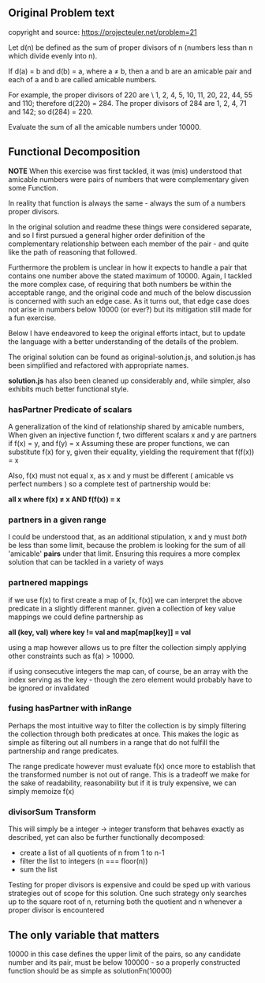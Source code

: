 ## Original Problem text

copyright and source: <https://projecteuler.net/problem=21>

Let d(n) be defined as the sum of proper divisors of n (numbers less than n
which divide evenly into n).

If d(a) = b and d(b) = a, where a ≠ b, then a and b are an amicable pair and
each of a and b are called amicable numbers.

For example, the proper divisors of 220 are \ 1, 2, 4, 5, 10, 11, 20, 22, 44, 55
and 110; therefore d(220) = 284. The proper divisors of 284 are 1, 2, 4, 71 and
142; so d(284) = 220.

Evaluate the sum of all the amicable numbers under 10000.

## Functional Decomposition

**NOTE** When this exercise was first tackled, it was (mis) understood that
amicable numbers were pairs of numbers that were complementary given some Function.

In reality that function is always the same - always the sum of a numbers
proper divisors.  

In the original solution and readme these things were considered
separate, and so I first pursued a general higher order definition of the complementary
relationship between each member of the pair - and quite like the path of reasoning
that followed.  

Furthermore the problem is unclear in how it expects to handle a pair that contains
one number above the stated maximum of 10000.  Again, I tackled the more complex
case, of requiring that both numbers be within the acceptable range, and the
original code and much of the below discussion is concerned with such an edge
case. As it turns out, that edge case does not arise in numbers below 10000 (or ever?)
but its mitigation still made for a fun exercise.

Below I have endeavored to keep the original efforts intact, but to update the
language with a better understanding of the details of the problem.

The original solution can be found as original-solution.js, and solution.js has
been simplified and refactored with appropriate names.  

**solution.js** has also been cleaned up considerably and, while simpler, also
exhibits much better functional style. 

### hasPartner Predicate of scalars

A generalization of the kind of relationship shared by amicable numbers,
When given an injective function f, two different scalars x and y are partners if
f(x) = y, and f(y) = x
Assuming these are proper functions, we can substitute f(x) for y,
given their equality, yielding the requirement that f(f(x)) = x

Also, f(x) must not equal x, as x and y must be different ( amicable vs perfect numbers )
so a complete test of partnership would be:

**all x where f(x) ≠ x AND f(f(x)) = x**

### partners in a given range

I could be understood that, as an additional stipulation, x and y must *both* be less
than some limit, because the problem is looking for the sum of all 'amicable'
**pairs** under that limit.  Ensuring this requires a more complex solution
that can be tackled in a variety of ways

### partnered mappings

if we use f(x) to first create a map of [x, f(x)] we can interpret the above
predicate in a slightly different manner.  given a collection of key value mappings we could define partnership as

**all (key, val) where key != val and map[map[key]] = val**

using a map however allows us to pre filter the collection simply applying other
constraints such as f(a) > 10000.

if using consecutive integers the map can, of course, be an array with the index
serving as the key - though the zero element would probably have to  be ignored
or invalidated  

### fusing hasPartner with inRange

Perhaps the most intuitive way to filter the collection is by simply filtering
the collection through both predicates at once.  This makes the logic as simple
as filtering out all numbers in a range that do not fulfill the partnership and
range predicates.   

The range predicate however must evaluate f(x) once more to
establish that the transformed number is not out of range.  This is a tradeoff
we make for the sake of readability, reasonability but if it is truly expensive,
we can simply memoize f(x)  

### divisorSum Transform

This will simply be a integer -> integer transform that behaves exactly as
described, yet can also be further functionally decomposed:

- create a list of all quotients of n from 1 to n-1
- filter the list to integers (n === floor(n))
- sum the list

Testing for proper divisors is expensive and could be sped up with various strategies
out of scope for this solution.  One such strategy only searches up to the
square root of n, returning both the quotient and n whenever a proper divisor
is encountered

## The only variable that matters

10000 in this case defines the upper limit of the pairs, so any candidate number
and its pair, must be below 100000 - so a properly constructed function
should be as simple as solutionFn(10000)
